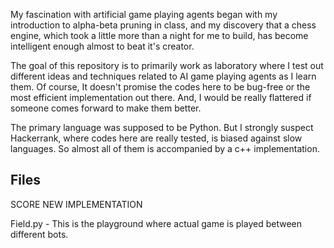 My fascination with artificial game playing agents began with my introduction to alpha-beta 
pruning in class, and my discovery that a chess engine, which took a little more than a night
for me to build, has become intelligent enough almost to beat it's creator. 

The goal of this repository is to primarily work as laboratory where I test out different ideas
and techniques related to AI game  playing agents as I learn them. Of course, It doesn't promise 
the codes here to be bug-free or the most efficient implementation out there. And, I would be really 
flattered if someone comes forward to make them better.

The primary language was supposed to be Python. But I strongly suspect Hackerrank, where codes here
are really tested, is biased against slow languages. So almost all of them is accompanied by a c++
implementation.

Files
--------------------------------
SCORE NEW IMPLEMENTATION

Field.py - This is the playground where actual game is played between different bots. 

